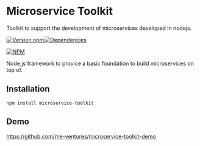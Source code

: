 # Microservice Toolkit

Toolkit to support the development of microservices developed in nodejs.

[![Version npm](https://img.shields.io/npm/v/microservice-toolkit.svg?style=flat-square)](https://www.npmjs.com/package/microservice-toolkit)[![Dependencies](https://img.shields.io/david/me-ventures/microservice-toolkit.svg?style=flat-square)](https://david-dm.org/me-ventures/microservice-toolkit)

[![NPM](https://nodei.co/npm/microservice-toolkit.png)](https://nodei.co/npm/microservice-toolkit/)

Node.js framework to provice a basic foundation to build microservices on top of.

## Installation

```
npm install microservice-toolkit
```

## Demo
https://github.com/me-ventures/microservice-toolkit-demo
